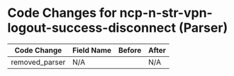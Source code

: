 # Code Changes for ncp-n-str-vpn-logout-success-disconnect (Parser)

| Code Change | Field Name | Before | After |
|-------------|------------|--------|-------|
| removed_parser | N/A |  | N/A |